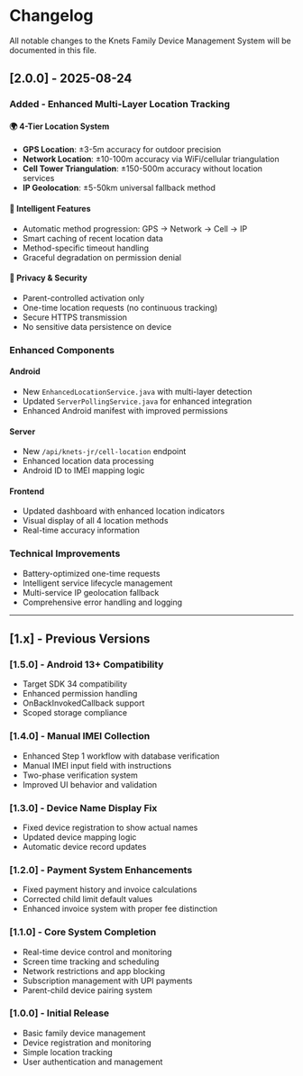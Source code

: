 # Changelog

All notable changes to the Knets Family Device Management System will be documented in this file.

## [2.0.0] - 2025-08-24

### Added - Enhanced Multi-Layer Location Tracking

#### 🌍 4-Tier Location System
- **GPS Location**: ±3-5m accuracy for outdoor precision
- **Network Location**: ±10-100m accuracy via WiFi/cellular triangulation  
- **Cell Tower Triangulation**: ±150-500m accuracy without location services
- **IP Geolocation**: ±5-50km universal fallback method

#### 🧠 Intelligent Features
- Automatic method progression: GPS → Network → Cell → IP
- Smart caching of recent location data
- Method-specific timeout handling
- Graceful degradation on permission denial

#### 🔐 Privacy & Security
- Parent-controlled activation only
- One-time location requests (no continuous tracking)
- Secure HTTPS transmission
- No sensitive data persistence on device

### Enhanced Components

#### Android
- New `EnhancedLocationService.java` with multi-layer detection
- Updated `ServerPollingService.java` for enhanced integration
- Enhanced Android manifest with improved permissions

#### Server
- New `/api/knets-jr/cell-location` endpoint
- Enhanced location data processing
- Android ID to IMEI mapping logic

#### Frontend
- Updated dashboard with enhanced location indicators
- Visual display of all 4 location methods
- Real-time accuracy information

### Technical Improvements
- Battery-optimized one-time requests
- Intelligent service lifecycle management
- Multi-service IP geolocation fallback
- Comprehensive error handling and logging

---

## [1.x] - Previous Versions

### [1.5.0] - Android 13+ Compatibility
- Target SDK 34 compatibility
- Enhanced permission handling
- OnBackInvokedCallback support
- Scoped storage compliance

### [1.4.0] - Manual IMEI Collection
- Enhanced Step 1 workflow with database verification
- Manual IMEI input field with instructions
- Two-phase verification system
- Improved UI behavior and validation

### [1.3.0] - Device Name Display Fix
- Fixed device registration to show actual names
- Updated device mapping logic
- Automatic device record updates

### [1.2.0] - Payment System Enhancements
- Fixed payment history and invoice calculations
- Corrected child limit default values
- Enhanced invoice system with proper fee distinction

### [1.1.0] - Core System Completion
- Real-time device control and monitoring
- Screen time tracking and scheduling
- Network restrictions and app blocking
- Subscription management with UPI payments
- Parent-child device pairing system

### [1.0.0] - Initial Release
- Basic family device management
- Device registration and monitoring
- Simple location tracking
- User authentication and management